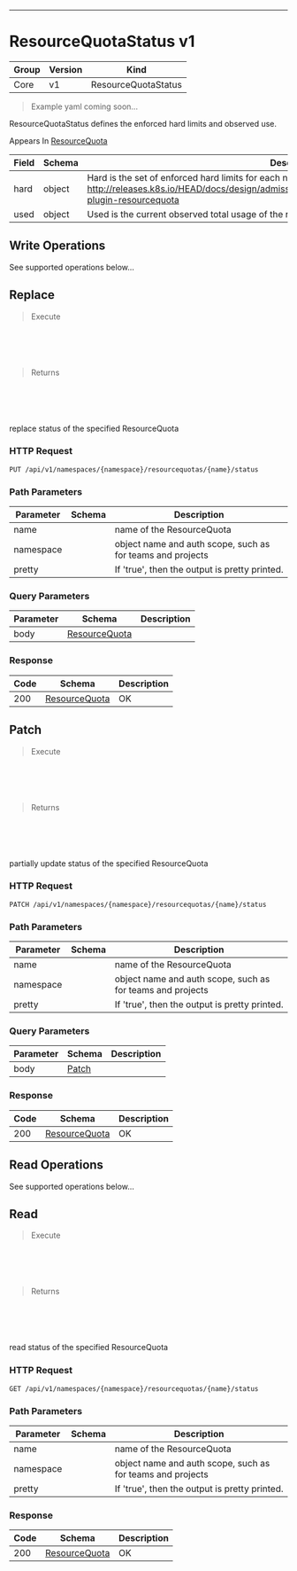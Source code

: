 

-----------
# ResourceQuotaStatus v1

Group        | Version     | Kind
------------ | ---------- | -----------
Core | v1 | ResourceQuotaStatus







> Example yaml coming soon...


ResourceQuotaStatus defines the enforced hard limits and observed use.

<aside class="notice">
Appears In <a href="#resourcequota-v1">ResourceQuota</a> </aside>

Field        | Schema     | Description
------------ | ---------- | -----------
hard | object | Hard is the set of enforced hard limits for each named resource. More info: http://releases.k8s.io/HEAD/docs/design/admission_control_resource_quota.md#admissioncontrol-plugin-resourcequota
used | object | Used is the current observed total usage of the resource in the namespace.





## <strong>Write Operations</strong>

See supported operations below...

## Replace

> Execute

```shell



```



```yaml



```

> Returns

```shell



```


```yaml



```



replace status of the specified ResourceQuota

### HTTP Request

`PUT /api/v1/namespaces/{namespace}/resourcequotas/{name}/status`

### Path Parameters

Parameter    | Schema     | Description
------------ | ---------- | -----------
name |  | name of the ResourceQuota
namespace |  | object name and auth scope, such as for teams and projects
pretty |  | If 'true', then the output is pretty printed.

### Query Parameters

Parameter    | Schema     | Description
------------ | ---------- | -----------
body | [ResourceQuota](#resourcequota-v1) | 

### Response

Code         | Schema     | Description
------------ | ---------- | -----------
200 | [ResourceQuota](#resourcequota-v1) | OK


## Patch

> Execute

```shell



```



```yaml



```

> Returns

```shell



```


```yaml



```



partially update status of the specified ResourceQuota

### HTTP Request

`PATCH /api/v1/namespaces/{namespace}/resourcequotas/{name}/status`

### Path Parameters

Parameter    | Schema     | Description
------------ | ---------- | -----------
name |  | name of the ResourceQuota
namespace |  | object name and auth scope, such as for teams and projects
pretty |  | If 'true', then the output is pretty printed.

### Query Parameters

Parameter    | Schema     | Description
------------ | ---------- | -----------
body | [Patch](#patch-unversioned) | 

### Response

Code         | Schema     | Description
------------ | ---------- | -----------
200 | [ResourceQuota](#resourcequota-v1) | OK



## <strong>Read Operations</strong>

See supported operations below...

## Read

> Execute

```shell



```



```yaml



```

> Returns

```shell



```


```yaml



```



read status of the specified ResourceQuota

### HTTP Request

`GET /api/v1/namespaces/{namespace}/resourcequotas/{name}/status`

### Path Parameters

Parameter    | Schema     | Description
------------ | ---------- | -----------
name |  | name of the ResourceQuota
namespace |  | object name and auth scope, such as for teams and projects
pretty |  | If 'true', then the output is pretty printed.


### Response

Code         | Schema     | Description
------------ | ---------- | -----------
200 | [ResourceQuota](#resourcequota-v1) | OK




